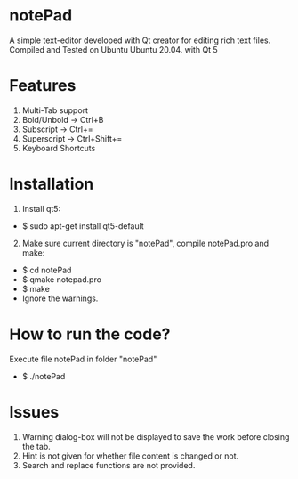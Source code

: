 # notePad
A simple text-editor developed with Qt creator for editing rich text files. Compiled and Tested on Ubuntu Ubuntu 20.04. with Qt 5
 

# Features
1. Multi-Tab support
2. Bold/Unbold -> Ctrl+B
3. Subscript -> Ctrl+=
4. Superscript -> Ctrl+Shift+=
3. Keyboard Shortcuts


# Installation
1. Install qt5:
- $ sudo apt-get install qt5-default

2. Make sure current directory is "notePad", compile notePad.pro and make:
- $ cd notePad
- $ qmake notepad.pro
- $ make
- Ignore the warnings.


# How to run the code?
Execute file notePad in folder "notePad"
- $ ./notePad

# Issues
1. Warning dialog-box will not be displayed to save the work before closing the tab.
2. Hint is not given for whether file content is changed or not.
3. Search and replace functions are not provided.
